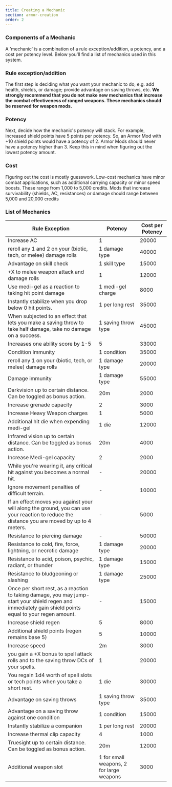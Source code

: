```yaml
---
title: Creating a Mechanic
section: armor-creation
order: 2
---
```


### Components of a Mechanic
A 'mechanic' is a combination of a rule exception/addition, a potency, and a cost per potency level. Below you'll 
find a list of mechanics used in this system.

### Rule exception/addition
The first step is deciding what you want your mechanic to do, e.g. add health, shields, or damage; provide advantage on 
saving throws, etc. __We strongly recommend that you do not make new mechanics that increase the combat effectiveness of ranged weapons. 
These mechanics should be reserved for weapon mods.__

### Potency
Next, decide how the mechanic's potency will stack. For example, increased shield points have 5 points per potency. 
So, an Armor Mod with +10 shield points would have a potency of 2. Armor Mods should never have a potency higher than 3. 
Keep this in mind when figuring out the lowest potency amount.

### Cost
Figuring out the cost is mostly guesswork. Low-cost mechanics have minor combat applications, such as additional 
carrying capacity or minor speed boosts. These range from 1,000 to 5,000 credits. Mods that increase survivability 
(shields, AC, resistances) or damage should range between 5,000 and 20,000 credits

### List of Mechanics

Rule Exception | Potency | Cost per Potency
--- | --- | ---
Increase AC|1|20000
reroll any 1 and 2 on your (biotic, tech, or melee) damage rolls|1 damage type|40000
Advantage on skill check|1 skill type|15000
+X to melee weapon attack and damage rolls|1|12000
Use medi-gel as a reaction to taking hit point damage|1 medi-gel charge|8000
Instantly stabilize when you drop below 0 hit points.|1 per long rest|35000
When subjected to an effect that lets you make a saving throw to take half damage, take no damage on a success.|1 saving throw type|45000
Increases one ability score by 1-5|5|33000
Condition Immunity|1 condition|35000
reroll any 1 on your (biotic, tech, or melee) damage rolls|1 damage type|20000
Damage immunity|1 damage type|55000
Darkvision up to certain distance. Can be toggled as bonus action.|20m|2000
Increase grenade capacity|2|3000
Increase Heavy Weapon charges|1|5000
Additional hit die when expending medi-gel|1 die|12000
Infrared vision up to certain distance. Can be toggled as bonus action.|20m|4000
Increase Medi-gel capacity|2|2000
While you're wearing it, any critical hit against you becomes a normal hit.|-|20000
Ignore movement penalties of difficult terrain.|-|10000
If an effect moves you against your will along the ground, you can use your reaction to reduce the distance you are moved by up to 4 meters.|-|5000
Resistance to piercing damage|-|50000
Resistance to cold, fire, force, lightning, or necrotic damage|1 damage type|20000
Resistance to acid, poison, psychic, radiant, or thunder|1 damage type|15000
Resistance to bludgeoning or slashing|1 damage type|25000
Once per short rest, as a reaction to taking damage, you may jump-start your shield regen and immediately gain shield points equal to your regen amount.|-|15000
Increase shield regen|5|8000
Additional shield points (regen remains base 5)|5|10000
Increase speed|2m|3000
you gain a +X bonus to spell attack rolls and to the saving throw DCs of your spells.|1|20000
You regain 1d4 worth of spell slots or tech points when you take a short rest.|1 die|30000
Advantage on saving throws|1 saving throw type|35000
Advantage on a saving throw against one condition|1 condition|15000
Instantly stabilize a companion|1 per long rest|20000
Increase thermal clip capacity|4|1000
Truesight up to certain distance. Can be toggled as bonus action.|20m|12000
Additional weapon slot|1 for small weapons, 2 for large weapons|3000
